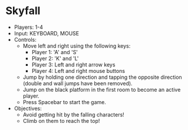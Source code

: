 # Skyfall

<div id="skyfall" class="hidden">
		<ul>
			<li>Players: 1-4</li>
			<li>Input: KEYBOARD, MOUSE</li>
			<li>Controls:
				<ul>
					<li>Move left and right using the following keys:
						<ul>
							<li>Player 1: 'A' and 'S'</li>
							<li>Player 2: 'K' and 'L'</li>
							<li>Player 3: Left and right arrow keys</li>
							<li>Player 4: Left and right mouse buttons</li>
						</ul>
					</li>
					<li>Jump by holding one direction and tapping the opposite direction (double and wall jumps have been removed).</li>
					<li>Jump on the black platform in the first room to become an active player.</li>
					<li>Press Spacebar to start the game.</li>
				</ul>
			</li>
			<li>Objectives:
				<ul>
					<li>Avoid getting hit by the falling characters!</li>
					<li>Climb on them to reach the top!</li>
				</ul>
			</li>
		</ul>
	</div>
